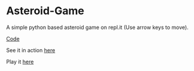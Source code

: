 # Asteroid-Game
A simple python based asteroid game on repl.it (Use arrow keys to move).

[Code](https://github.com/BOLTZZ/Asteroid-Game/blob/master/Code.md)

See it in action [here](https://github.com/BOLTZZ/Asteroid-Game/blob/master/bandicam%202020-04-15%2012-36-25-040.avi)

Play it [here](https://repl.it/@LIGHTZZBOLTZZ1/Asteroid-Game)
